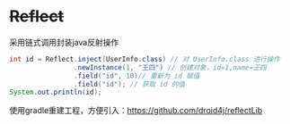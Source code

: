 # ~~Reflect~~
采用链式调用封装java反射操作

```java
int id = Reflect.inject(UserInfo.class) // 对 UserInfo.class 进行操作
                .newInstance(1, "王四") // 创建对象，id=1,name=王四
                .field("id", 10)// 重新为 id 赋值
                .field("id"); // 获取 id 的值
System.out.println(id);
```

使用gradle重建工程，方便引入：https://github.com/droid4j/reflectLib
